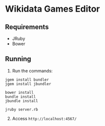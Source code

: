 # Wikidata Games Editor

## Requirements

* JRuby
* Bower

## Running

1. Run the commands:

```
jgem install bundler
jgem install jbundler

bower install
bundle install
jbundle install

jruby server.rb
```

2. Access `http://localhost:4567/`
